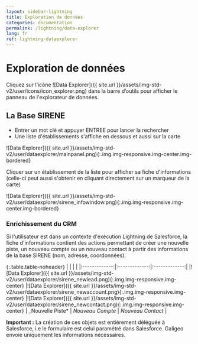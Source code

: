 ```yaml
---
layout: sidebar-lightning
title: Exploration de données
categories: documentation
permalink: /lightning/data-explorer
lang: fr
ref: lightning-dataexplorer
---
```


<style>
  .table-noheader th { display:none;}
</style>

# Exploration de données

Cliquez sur l’icône ![Data Explorer]({{ site.url }}/assets/img-std-v2/user/icons/icon_explorer.png) dans la barre d’outils pour afficher le panneau de l'explorateur de données.

## La Base SIRENE

- Entrer un mot clé et appuyer ENTREE pour lancer la rechercher
- Une liste d'établissements s'affiche en dessous et aussi sur la carte

![Data Explorer]({{ site.url }}/assets/img-std-v2/user/dataexplorer/mainpanel.png){:.img.img-responsive.img-center.img-bordered}

Cliquer sur un établissement de la liste pour afficher sa fiche d'informations (celle-ci peut aussi s'obtenir en cliquant directement sur un marqueur de la carte)

![Data Explorer]({{ site.url }}/assets/img-std-v2/user/dataexplorer/sirene_infowindow.png){:.img.img-responsive.img-center.img-bordered}

### Enrichissement du CRM

Si l'utilisateur est dans un contexte d'exécution Lightning de Salesforce, la fiche d'informations contient des actions permettant de créer une nouvelle piste, un nouveau compte ou un nouveau contact à partir des informations de la base SIRENE (nom, adresse, coordonnées).

{:.table.table-noheader}
| | | |
|:-------------:|:-------------:|:-------------:|
|![Data Explorer]({{ site.url }}/assets/img-std-v2/user/dataexplorer/sirene_newlead.png){:.img.img-responsive.img-center} |![Data Explorer]({{ site.url }}/assets/img-std-v2/user/dataexplorer/sirene_newaccount.png){:.img.img-responsive.img-center} |![Data Explorer]({{ site.url }}/assets/img-std-v2/user/dataexplorer/sirene_newcontact.png){:.img.img-responsive.img-center}
| \_Nouvelle Piste* | _Nouveau Compte_ | _Nouveau Contact_ |

<div class="alert alert-warning" role="alert"> <strong>Important :</strong> La création de ces objets est entièrement déléguée à Salesforce, i.e le formulaire est celui paramétré dans Salesforce. Galigeo envoie uniquement les informations nécessaires.</div>
